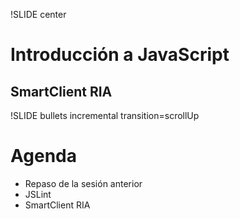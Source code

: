 !SLIDE center 

# Introducción a JavaScript #
## SmartClient RIA ##

!SLIDE bullets incremental transition=scrollUp

# Agenda #

* Repaso de la sesión anterior
* JSLint
* SmartClient RIA

